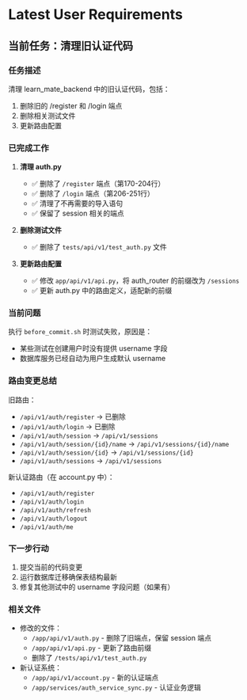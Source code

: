 # Latest User Requirements

## 当前任务：清理旧认证代码

### 任务描述
清理 learn_mate_backend 中的旧认证代码，包括：
1. 删除旧的 /register 和 /login 端点
2. 删除相关测试文件
3. 更新路由配置

### 已完成工作

1. **清理 auth.py**
   - ✅ 删除了 `/register` 端点（第170-204行）
   - ✅ 删除了 `/login` 端点（第206-251行）
   - ✅ 清理了不再需要的导入语句
   - ✅ 保留了 session 相关的端点

2. **删除测试文件**
   - ✅ 删除了 `tests/api/v1/test_auth.py` 文件

3. **更新路由配置**
   - ✅ 修改 `app/api/v1/api.py`，将 auth_router 的前缀改为 `/sessions`
   - ✅ 更新 auth.py 中的路由定义，适配新的前缀

### 当前问题

执行 `before_commit.sh` 时测试失败，原因是：
- 某些测试在创建用户时没有提供 username 字段
- 数据库服务已经自动为用户生成默认 username

### 路由变更总结

旧路由：
- `/api/v1/auth/register` -> 已删除
- `/api/v1/auth/login` -> 已删除
- `/api/v1/auth/session` -> `/api/v1/sessions`
- `/api/v1/auth/session/{id}/name` -> `/api/v1/sessions/{id}/name`
- `/api/v1/auth/session/{id}` -> `/api/v1/sessions/{id}`
- `/api/v1/auth/sessions` -> `/api/v1/sessions`

新认证路由（在 account.py 中）：
- `/api/v1/auth/register`
- `/api/v1/auth/login`
- `/api/v1/auth/refresh`
- `/api/v1/auth/logout`
- `/api/v1/auth/me`

### 下一步行动

1. 提交当前的代码变更
2. 运行数据库迁移确保表结构最新
3. 修复其他测试中的 username 字段问题（如果有）

### 相关文件

- 修改的文件：
  - `/app/api/v1/auth.py` - 删除了旧端点，保留 session 端点
  - `/app/api/v1/api.py` - 更新了路由前缀
  - 删除了 `/tests/api/v1/test_auth.py`
- 新认证系统：
  - `/app/api/v1/account.py` - 新的认证端点
  - `/app/services/auth_service_sync.py` - 认证业务逻辑
